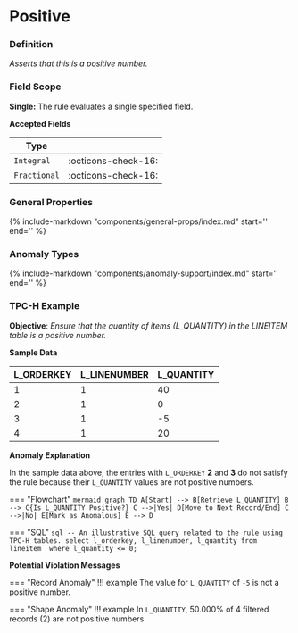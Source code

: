 # Positive

### Definition

*Asserts that this is a positive number.*

### Field Scope

**Single:** The rule evaluates a single specified field.

**Accepted Fields**

| Type        |                             |
|-------------|-----------------------------|
| `Integral`  | <div style="text-align:center">:octicons-check-16:</div>         |
| `Fractional`| <div style="text-align:center">:octicons-check-16:</div>         |

### General Properties

{%
    include-markdown "components/general-props/index.md"
    start='<!-- all-props--start -->'
    end='<!-- all-props--end -->'
%}

### Anomaly Types

{%
    include-markdown "components/anomaly-support/index.md"
    start='<!-- all-types--start -->'
    end='<!-- all-types--end -->'
%}

### TPC-H Example

**Objective**: *Ensure that the quantity of items (L_QUANTITY) in the LINEITEM table is a positive number.*

**Sample Data**

| L_ORDERKEY | L_LINENUMBER | L_QUANTITY |
|------------|--------------|------------|
| 1          | 1            | 40         |
| 2          | 1            | <span class="text-negative">0</span>          |
| 3          | 1            | <span class="text-negative">-5</span>         |
| 4          | 1            | 20         |

**Anomaly Explanation**

In the sample data above, the entries with `L_ORDERKEY` **2** and **3** do not satisfy the rule because their `L_QUANTITY` values are not positive numbers.

=== "Flowchart"
    ```mermaid
    graph TD
    A[Start] --> B[Retrieve L_QUANTITY]
    B --> C{Is L_QUANTITY Positive?}
    C -->|Yes| D[Move to Next Record/End]
    C -->|No| E[Mark as Anomalous]
    E --> D
    ```

=== "SQL"
    ```sql
    -- An illustrative SQL query related to the rule using TPC-H tables.
    select
        l_orderkey,
        l_linenumber,
        l_quantity
    from lineitem 
    where
        l_quantity <= 0;
    ```

**Potential Violation Messages**

=== "Record Anomaly"
    !!! example
        The value for `L_QUANTITY` of `-5` is not a positive number.

=== "Shape Anomaly"
    !!! example
        In `L_QUANTITY`, 50.000% of 4 filtered records (2) are not positive numbers.
